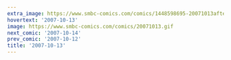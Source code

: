 ```yaml
---
extra_image: https://www.smbc-comics.com/comics/1448598695-20071013after.png
hovertext: '2007-10-13'
image: https://www.smbc-comics.com/comics/20071013.gif
next_comic: '2007-10-14'
prev_comic: '2007-10-12'
title: '2007-10-13'
---
```


